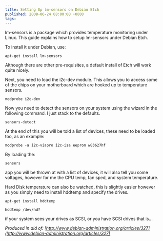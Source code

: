 ```yaml
---
title: Setting Up lm-sensors on Debian Etch
published: 2008-06-24 08:00:00 +0000
tags: 
---
```


lm-sensors is a package which provides temperature monitoring under Linux. This guide explains how to setup lm-sensors under Debian Etch.

To install it under Debian, use:

	apt-get install lm-sensors

Although there are other pre-requisites, a default install of Etch will work quite nicely.

Next, you need to load the i2c-dev module. This allows you to access some of the chips on your motherboard which are hooked up to temperature sensors.

	modprobe i2c-dev

Now you need to detect the sensors on your system using the wizard in the following command. I just stack to the defaults.

	sensors-detect

At the end of this you will be told a list of devices, these need to be loaded too, as an example:

	modprobe -a i2c-viapro i2c-isa eeprom w83627hf

By loading the:

	sensors

app you will be thrown at with a list of devices, it will also tell you some voltages, however for me the CPU temp, fan sped, and system temperature.

Hard Disk temperature can also be watched, this is slightly easier however as you simply need to install hddtemp and specify the drives.

	apt-get install hddtemp

	hddtemp /dev/hd?

if your system sees your drives as SCSI, or you have SCSI drives that is...

_Produced in aid of: [http://www.debian-administration.org/articles/327](http://www.debian-administration.org/articles/327)_

